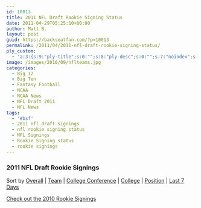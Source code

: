 ```yaml
---
id: 10013
title: 2011 NFL Draft Rookie Signing Status
date: 2011-04-29T05:25:10+00:00
author: Matt B.
layout: post
guid: https://backseatfan.com/?p=10013
permalink: /2011/04/2011-nfl-draft-rookie-signing-status/
ply_custom:
  - 'a:3:{s:9:"ply-title";s:0:"";s:8:"ply-desc";s:0:"";s:7:"noindex";s:0:"";}'
image: /images/2010/09/nflteams.jpg
categories:
  - Big 12
  - Big Ten
  - Fantasy Football
  - NCAA
  - NCAA News
  - NFL Draft 2011
  - NFL News
tags:
  - '#bsf'
  - 2011 nfl draft signings
  - nfl rookie signing status
  - NFL Signings
  - Rookie Signing status
  - rookie signings
---
```


### 2011 NFL Draft Rookie Signings

Sort by
[Overall](http://backseatfan.com/index.php/2011/04/2011-nfl-draft-rookie-signing-status/) |
[Team](http://backseatfan.com/2011/05/2011-nfl-draft-rookie-signing-status-team-by-team/) |
[College Conference](http://backseatfan.com/2011/05/2011-nfl-draft-rookie-signing-status-by-college-conference/) |
[College](http://backseatfan.com/2011/05/2011-nfl-draft-rookie-signing-status-by-college/) |
[Position](http://backseatfan.com/2011/05/2011-nfl-draft-rookie-signing-status-by-position/) |
[Last 7 Days](http://backseatfan.com/2011/05/2011-nfl-draft-rookie-signings-past-7-days/)

[Check out the 2010 Rookie Signings](http://backseatfan.com/2010/04/2010-nfl-draft-rookie-signing-status/)
